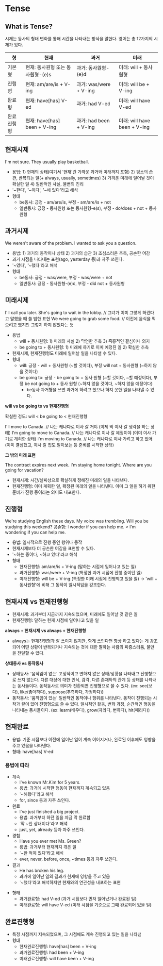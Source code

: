 # Tense

## What is Tense?

시제는 동사의 형태 변화를 통해 시간을 나타내는 방식을 말한다. 영어는 총 12가지의 시제가 있다.

| 형         | 현재                              | 과거                   | 미래                         |
| ---------- | --------------------------------- | ---------------------- | ---------------------------- |
| 기본형     | 현재: 동사원형 또는 동사원형-(e)s | 과거: 동사원형-(e)d    | 미래: will + 동사원형        |
| 진행형     | 현재: am/are/is + V-ing           | 과거: was/were + V-ing | 미래: will be + V-ing        |
| 완료형     | 현재: have[has] V-ed              | 과거: had V-ed         | 미래: will have V-ed         |
| 완료진행형 | 현재: have[has] been + V-ing      | 과거: had been + V-ing | 미래: will have been + V-ing |

## 현재시제

I'm not sure.
They usually play basketball.

- 용법: 1) 현재의 상태(여기서 '현재'란 가까운 과거와 미래까지 포함) 2) 평소의 습관, 반복되는 일(+ always, usually, sometimes) 3) 가까운 미래에 일어날 것이 확실한 일 4) 일반적인 사실, 불변의 진리
- '~한다', '~이다', '~에 있다'라고 해석
- 형태
  - be동사: 긍정 - am/are/is, 부정 - am/are/is + not
  - 일반동사: 긍정 - 동사원형 또는 동사원형-e(s), 부정 - do/does + not + 동사원형

## 과거시제

We weren't aware of the problem.
I wanted to ask you a question.

- 용법: 1) 과거의 동작이나 상태 2) 과거의 습관 3) 조심스러운 추측, 공손한 어감
- 과거 시점을 나타내는 표현(ago, yesterday 등)과 자주 쓰인다.
- '~였다', '~했다'라고 해석
- 형태
  - be동사: 긍정 - was/were, 부정 - was/were + not
  - 일반동사: 긍정 - 동사원형-(e)d, 부정 - did not + 동사원형

## 미래시제

I'll call you later.
She's going to wait in the lobby. // 그녀가 이미 그렇게 하겠다고 말했을 때 쓸 법한 표현
We were going to grab some food. // 이전에 음식을 먹으려고 했지만 그렇지 하지 않았다는 뜻

- 용법
  - will + 동사원형: 1) 미래의 사실 2) 막연한 추측 3) 즉흥적인 결심이나 의지
  - be going to + 동사원형: 1) 미래에 하기로 이미 예정된 일 2) 확실한 추측
- 현재시제, 현재진행형도 미래에 일어날 일을 나타낼 수 있다.
- 형태
  - will: 긍정 - will + 동사원형 (~할 것이다), 부정 will not + 동사원형 (~하지 않을 것이다)
  - be going to: 긍정 - be going to + 동사 원형 (~할 것이다, ~할 예정이다), 부정 be not going to + 동사 원형 (~하지 않을 것이다, ~하지 않을 예정이다)
    - be동사 과거형을 쓰면 과거에 하려고 했으나 하지 못한 일을 나타낼 수 있다.

**will vs bo going to vs 현재진행형**

확실한 정도: will < be going to < 현재진행형

I'll move to Canada. // 나는 캐나다로 이사 갈 거야 (이제 막 이사 갈 생각을 하는 상태)
I'm going to move to Canada. // 나는 캐나다로 이사 갈 예정이야 (이미 이사 가기로 계획한 상태)
I'm moving to Canada. // 나는 캐나다로 이사 가려고 하고 있어 (이미 결심했고, 이사 갈 집도 알아보는 등 준비를 시작한 상태)

**그 밖의 미래 표현**

The contract expires next week.
I'm staying home tonight.
Where are you going for vacation?

- 현재시제: 시간/날짜상으로 확실하게 정해진 미래의 일을 나타낸다.
- 현재진행형: 이미 계획한 일, 확정된 미래의 일을 나타낸다. 이미 그 일을 하기 위한 준비가 진행 중이라는 의미도 내포한다.

## 진행형

We're studying English these days.
My voice was trembling.
Will you be studying this weekend?
공손함: I wonder if you can help me. < I'm wondering if you can help me.

- 용법: 일시적으로 진행 중인 행위나 동작
- 현재시제보다 더 공손한 어감을 표현할 수 있다.
- '~하는 중이다, ~하고 있다'라고 해석
- 형태
  - 현재진행형: am/are/is + V-ing (말하는 시점에 일어나고 있는 일)
  - 과거진행형: was/were + V-ing (특정한 과거 시점에 진행 중이던 일)
  - 미래진행형: will be + V-ing (특정한 미래 시점에 진행되고 있을 일) -> 'will + 동사원형'에 비해 그 동작이 일시적임을 강조한다.

## 현재시제 vs 현재진행형

- 현재시제: 과거부터 지금까지 지속되었으며, 미래에도 일어날 것 같은 일
- 현재진행형: 말하는 현재 시점에 일어나고 있을 일

**always + 현재시제 vs always + 현재진행형**

- always는 현재진행형과 잘 쓰이지 않지만, 함게 쓰인다면 항상 하고 있다는 게 강조되어 어떤 상황이 반복되거나 지속되는 것에 대한 말하는 사람의 짜증스러움, 불만을 전달할 수 있다.

**상태동사 vs 동작동사**

- 상태동사: '움직임이 없는' 고정적이고 변하지 않은 상태/상황을 나타내고 진행형으로 쓰지 않는다. 다른 대상에 대한 인식, 감각, 다른 존재와의 관계 등 상태를 나타내는 동사들이다. 동작동사로 의미가 전환되면 진행형으로 쓸 수 있다. (ex: see(보다), like(좋아하다), suppose(추측하다, 가정하다))
- 동작동사: '움직임이 있는' 일반적인 동작이나 행위를 나타낸다. 동작이 진행되는 시작과 끝이 있어 진행형으로 쓸 수 있다. 일시적인 활동, 변화 과정, 순간적인 행동을 나타내는 동사들이다. (ex: learn(배우다), grow(자라다, 변하다), hit(때리다))

## 현재완료

- 용법: 기준 시점보다 이전에 일어난 일이 계속 이어지거나, 완료된 이후에도 영향을 주고 있음을 나타낸다.
- 형태: have[has] V-ed

### 용법에 따라

- 계속
  - I've known Mr.Kim for 5 years.
  - 용법: 과거에 시작한 행동이 현재까지 계속되고 있음
  - '~해왔다'라고 해석
  - for, since 등과 자주 쓰인다.
- 완료
  - I've just finished a big project.
  - 용법: 과거부터 하던 일을 지금 막 완료함
  - '막 ~한 상태이다'라고 해석
  - just, yet, already 등과 자주 쓰인다.
- 경험
  - Have you ever met Ms. Green?
  - 용법: 과거부터 현재까지 겪은 일
  - '~한 적이 있다'라고 해석
  - ever, never, before, once, ~times 등과 자주 쓰인다.
- 결과
  - He has broken his leg.
  - 과거에 일어난 일의 결과가 현재에 영향을 주고 있음
  - '~했다'라고 해석하지만 현재와의 연관성을 내포하는 표현

* 형태
  - 과거완료형: had V-ed (과거 시점보다 먼저 일어났거나 완료된 일)
  - 미래완료형: will have V-ed (미래 시점을 기준으로 그때 완료되어 있을 일)

## 완료진행형

- 특정 시점까지 지속되었으며, 그 시점에도 계속 진행되고 있는 일을 나타냄
- 형태
  - 현재완료진행형: have[has] been + V-ing
  - 과거완료진행형: had been + V-ing
  - 미래완료진행형: will have been + V-ing
